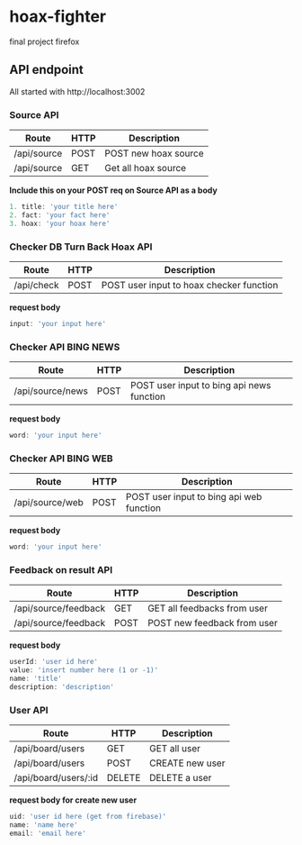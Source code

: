 # hoax-fighter
final project firefox

## API endpoint
All started with http://localhost:3002

### Source API
Route | HTTP | Description
----- | ---- | -----------
/api/source | POST | POST new hoax source
/api/source | GET | Get all hoax source

**Include this on your POST req on Source API as a body**
```javascript
1. title: 'your title here'
2. fact: 'your fact here'
3. hoax: 'your hoax here'
```

### Checker DB Turn Back Hoax API
Route | HTTP | Description
----- | ---- | -----------
/api/check | POST | POST user input to hoax checker function

**request body**
```javascript
input: 'your input here'
```

### Checker API BING NEWS
Route | HTTP | Description
----- | ---- | -----------
/api/source/news | POST | POST user input to bing api news function

**request body**
```javascript
word: 'your input here'
```

### Checker API BING WEB
Route | HTTP | Description
----- | ---- | -----------
/api/source/web | POST | POST user input to bing api web function

**request body**
```javascript
word: 'your input here'
```

### Feedback on result API
Route | HTTP | Description
----- | ---- | -----------
/api/source/feedback | GET | GET all feedbacks from user
/api/source/feedback | POST | POST new feedback from user

**request body**
```javascript
userId: 'user id here'
value: 'insert number here (1 or -1)'
name: 'title'
description: 'description'
```

### User API
Route | HTTP | Description
----- | ---- | -----------
/api/board/users | GET | GET all user
/api/board/users | POST | CREATE new user
/api/board/users/:id | DELETE | DELETE a user

**request body for create new user**
```javascript
uid: 'user id here (get from firebase)'
name: 'name here'
email: 'email here'
```